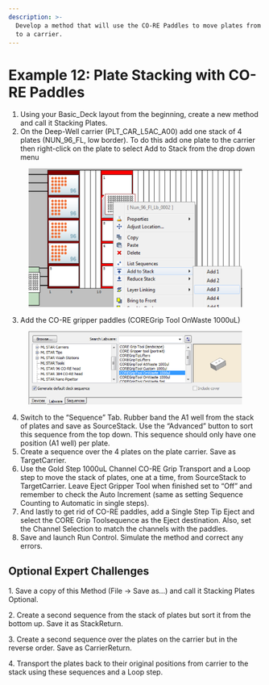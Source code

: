 ```yaml
---
description: >-
  Develop a method that will use the CO-RE Paddles to move plates from a stack
  to a carrier.
---
```


# Example 12: Plate Stacking with CO-RE Paddles

1. Using your Basic\_Deck layout from the beginning, create a new method and call it Stacking Plates.
2. On the Deep-Well carrier (PLT\_CAR\_L5AC\_A00) add one stack of 4 plates (NUN\_96\_FL, low border).  To do this add one plate to the carrier then right-click on the plate to select Add to Stack from the drop down menu

<figure><img src="../.gitbook/assets/image (291).png" alt=""><figcaption></figcaption></figure>

3. Add the CO-RE gripper paddles (COREGrip Tool OnWaste 1000uL)

<figure><img src="../.gitbook/assets/image (292).png" alt=""><figcaption></figcaption></figure>

4. Switch to the “Sequence” Tab.  Rubber band the A1 well from the stack of plates and save as SourceStack.  Use the “Advanced” button to sort this sequence from the top down.  This sequence should only have one position (A1 well) per plate.&#x20;
5. Create a sequence over the 4 plates on the plate carrier.  Save as TargetCarrier.&#x20;
6. Use the Gold Step 1000uL Channel CO-RE Grip Transport and a Loop step to move the stack of plates, one at a time, from SourceStack to TargetCarrier.  Leave Eject Gripper Tool when finished set to “Off” and remember to check the Auto Increment (same as setting Sequence Counting to Automatic in single steps).
7. And lastly to get rid of CO-RE paddles, add a Single Step Tip Eject and select the CORE Grip Toolsequence as the Eject destination.  Also, set the Channel Selection to match the channels with the paddles.
8. Save and launch Run Control.  Simulate the method and correct any errors.&#x20;

## Optional Expert Challenges

1\.    Save a copy of this Method (File -> Save as...) and call it Stacking Plates Optional.

2\.    Create a second sequence from the stack of plates but sort it from the bottom up.  Save it as StackReturn.

3\.    Create a second sequence over the plates on the carrier but in the reverse order.  Save as CarrierReturn.

4\.    Transport the plates back to their original positions from carrier to the stack using these sequences and a Loop step.
